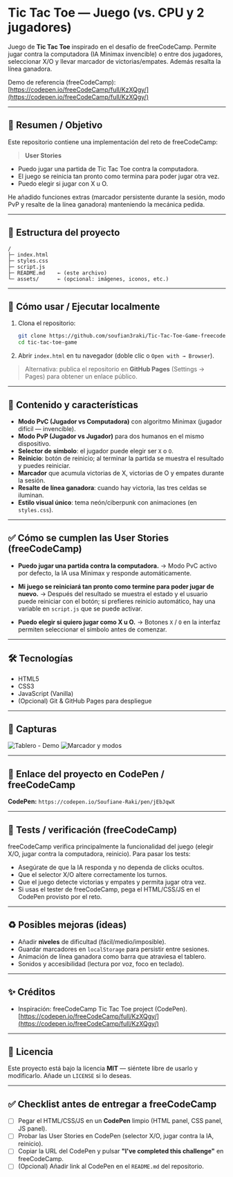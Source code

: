 # Tic Tac Toe — Juego (vs. CPU y 2 jugadores)

Juego de **Tic Tac Toe** inspirado en el desafío de freeCodeCamp.
Permite jugar contra la computadora (IA Minimax invencible) o entre dos jugadores, seleccionar X/O y llevar marcador de victorias/empates. Además resalta la línea ganadora.

Demo de referencia (freeCodeCamp): [https://codepen.io/freeCodeCamp/full/KzXQgy/](https://codepen.io/freeCodeCamp/full/KzXQgy/)

---

## 📝 Resumen / Objetivo

Este repositorio contiene una implementación del reto de freeCodeCamp:

> **User Stories**

* Puedo jugar una partida de Tic Tac Toe contra la computadora.
* El juego se reinicia tan pronto como termina para poder jugar otra vez.
* Puedo elegir si jugar con X u O.

He añadido funciones extras (marcador persistente durante la sesión, modo PvP y resalte de la línea ganadora) manteniendo la mecánica pedida.

---

## 📂 Estructura del proyecto

```
/
├─ index.html
├─ styles.css
├─ script.js
├─ README.md    ← (este archivo)
└─ assets/      ← (opcional: imágenes, iconos, etc.)
```

---

## 🚀 Cómo usar / Ejecutar localmente

1. Clona el repositorio:

   ```bash
   git clone https://github.com/soufian3raki/Tic-Tac-Toe-Game-freecodecamp
   cd tic-tac-toe-game
   ```

2. Abrir `index.html` en tu navegador (doble clic o `Open with → Browser`).

> Alternativa: publica el repositorio en **GitHub Pages** (Settings → Pages) para obtener un enlace público.

---

## 🧩 Contenido y características

* **Modo PvC (Jugador vs Computadora)** con algoritmo Minimax (jugador difícil — invencible).
* **Modo PvP (Jugador vs Jugador)** para dos humanos en el mismo dispositivo.
* **Selector de símbolo**: el jugador puede elegir ser `X` o `O`.
* **Reinicio**: botón de reinicio; al terminar la partida se muestra el resultado y puedes reiniciar.
* **Marcador** que acumula victorias de X, victorias de O y empates durante la sesión.
* **Resalte de línea ganadora**: cuando hay victoria, las tres celdas se iluminan.
* **Estilo visual único**: tema neón/ciberpunk con animaciones (en `styles.css`).

---

## ✅ Cómo se cumplen las User Stories (freeCodeCamp)

* **Puedo jugar una partida contra la computadora.**
  -> Modo PvC activo por defecto, la IA usa Minimax y responde automáticamente.

* **Mi juego se reiniciará tan pronto como termine para poder jugar de nuevo.**
  -> Después del resultado se muestra el estado y el usuario puede reiniciar con el botón; si prefieres reinicio automático, hay una variable en `script.js` que se puede activar.

* **Puedo elegir si quiero jugar como X u O.**
  -> Botones `X` / `O` en la interfaz permiten seleccionar el símbolo antes de comenzar.

---

## 🛠 Tecnologías

* HTML5
* CSS3
* JavaScript (Vanilla)
* (Opcional) Git & GitHub Pages para despliegue

---

## 📸 Capturas

![Tablero - Demo](assets/screenshot-board.png)
![Marcador y modos](assets/screenshot-mode.png)

---

## 📎 Enlace del proyecto en CodePen / freeCodeCamp

**CodePen:** `https://codepen.io/Soufiane-Raki/pen/jEbJqwX`

---

## 🧪 Tests / verificación (freeCodeCamp)

freeCodeCamp verifica principalmente la funcionalidad del juego (elegir X/O, jugar contra la computadora, reinicio). Para pasar los tests:

* Asegúrate de que la IA responda y no dependa de clicks ocultos.
* Que el selector X/O altere correctamente los turnos.
* Que el juego detecte victorias y empates y permita jugar otra vez.
* Si usas el tester de freeCodeCamp, pega el HTML/CSS/JS en el CodePen provisto por el reto.

---

## ♻️ Posibles mejoras (ideas)

* Añadir **niveles** de dificultad (fácil/medio/imposible).
* Guardar marcadores en `localStorage` para persistir entre sesiones.
* Animación de línea ganadora como barra que atraviesa el tablero.
* Sonidos y accesibilidad (lectura por voz, foco en teclado).

---

## ✨ Créditos

* Inspiración: freeCodeCamp Tic Tac Toe project (CodePen).
  [https://codepen.io/freeCodeCamp/full/KzXQgy/](https://codepen.io/freeCodeCamp/full/KzXQgy/)

---

## 📄 Licencia

Este proyecto está bajo la licencia **MIT** — siéntete libre de usarlo y modificarlo. Añade un `LICENSE` si lo deseas.

---

## ✅ Checklist antes de entregar a freeCodeCamp

* [ ] Pegar el HTML/CSS/JS en un **CodePen** limpio (HTML panel, CSS panel, JS panel).
* [ ] Probar las User Stories en CodePen (selector X/O, jugar contra la IA, reinicio).
* [ ] Copiar la URL del CodePen y pulsar **"I've completed this challenge"** en freeCodeCamp.
* [ ] (Opcional) Añadir link al CodePen en el `README.md` del repositorio.
